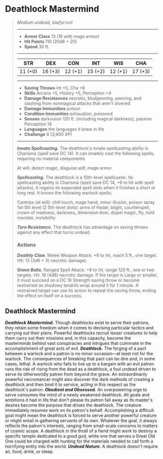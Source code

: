 # Deathlock Mastermind
>*Medium undead, lawful evil*
>___
>- **Armor Class** 13 (16 with mage armor)
>- **Hit Points** 110 (20d8 + 20)
>- **Speed** 30 ft.
>___
>|STR|DEX|CON|INT|WIS|CHA|
>|:---:|:---:|:---:|:---:|:---:|:---:|
>|11 (+0)|16 (+3)|12 (+1)|15 (+2)|12 (+1)|17 (+3)|
>___
>- **Saving Throws** Int +5, Cha +6
>- **Skills** Arcana +5, History +5, Perception +4
>- **Damage Resistances** necrotic; bludgeoning, piercing, and slashing from nonmagical attacks that aren't silvered
>- **Damage Immunities** poison
>- **Condition Immunities** exhaustion, poisoned
>- **Senses** darkvision 120 ft. (including magical darkness), passive Perception 14
>- **Languages** the languages it knew in life
>- **Challenge** 8 (3,900 XP)
>___
>***Innate Spellcasting.*** The deathlock's innate spellcasting ability is Charisma (spell save DC 14). It can innately cast the following spells, requiring no material components:  
>
>At will: detect magic, disguise self, mage armor  
>
>
>***Spellcasting.*** The deathlock is a 10th-level spellcaster. Its spellcasting ability is Charisma (spell save DC 14, +6 to hit with spell attacks). It regains its expended spell slots when it finishes a short or long rest. It knows the following warlock spells:  
>
>Cantrips (at will): chill touch, mage hand, minor illusion, poison spray  
>1st-5th level (2 5th-level slots): arms of Hadar, blight, counterspell, crown of madness, darkness, dimension door, dispel magic, fly, hold monster, invisibility  
>
>
>***Turn Resistance.*** The deathlock has advantage on saving throws against any effect that turns undead.  
>
>### Actions
>***Deathly Claw.*** Melee Weapon Attack: +6 to hit, reach 5 ft., one target. Hit: 13 (3d6 + 3) necrotic damage).  
>
>***Grave Bolts.*** Ranged Spell Attack: +6 to hit, range 120 ft., one or two targets. Hit: 18 (4d8) necrotic damage. If the target is Large or smaller, it must succeed on a DC 16 Strength saving throw or become restrained as shadowy tendrils wrap around it for 1 minute. A restrained target can use its action to repeat the saving throw, ending the effect on itself on a success.
## Deathlock Mastermind
***Deathlock Mastermind.*** Though deathlocks exist to serve their patrons, they retain some freedom when it comes to devising particular tactics and carrying out their plans. Powerful deathlocks recruit lesser creatures to help them carry out their missions and, in this capacity, become the masterminds behind vast conspiracies and intrigues that culminate in the accomplishment of great acts of evil.
***Deathlock.*** The forging of a pact between a warlock and a patron is no minor occasion—at least not for the warlock. The consequences of breaking that pact can be dire and, in some cases, lethal. A warlock who fails to live up to a bargain with an evil patron runs the risk of rising from the dead as a deathlock, a foul undead driven to serve its otherworldly patron from beyond the grave.
An extraordinarily powerful necromancer might also discover the dark methods of creating a deathlock and then bind it to service, acting in this respect as the deathlock's patron.
***Obedient and Obsessed.*** An overpowering urge to serve consumes the mind of a newly awakened deathlock. All goals and ambitions it had in life that don't please its patron fall away as its master's desires become the purpose that drives the deathlock.
The creature immediately resumes work on its patron's behalf. Accomplishing a difficult goal might mean the deathlock is forced to serve another powerful creature or might entail in gathering servants of its own.
Whatever the goal, it always reflects the patron's interests, ranging from small-scale concerns to matters of cosmic scope. A deathlock in the thrall of a fiend might work to destroy a specific temple dedicated to a good god, while one that serves a Great Old One could be charged with hunting for the materials needed to call forth a horrifying entity into the world.
***Undead Nature.*** A deathlock doesn't require air, food, drink, or sleep.